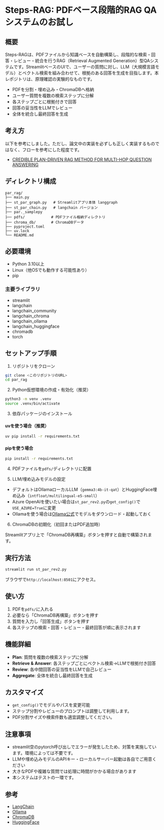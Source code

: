 # Steps-RAG: PDFベース段階的RAG QAシステムのお試し

## 概要

Steps-RAGは、PDFファイルから知識ベースを自動構築し、段階的な検索・回答・レビュー・統合を行うRAG（Retrieval Augmented Generation）型QAシステムです。StreamlitベースのUIで、ユーザーの質問に対し、LLM（大規模言語モデル）とベクトル検索を組み合わせて、根拠のある回答を生成を目指します。本レポジトリは、原理確認の実験的なものです。

- PDFを分割・埋め込み・ChromaDBへ格納
- ユーザー質問を複数の検索ステップに分解
- 各ステップごとに根拠付きで回答
- 回答の妥当性をLLMでレビュー
- 全体を統合し最終回答を生成

## 考え方
以下を参考にしました。ただし、論文中の実装を必ずしも正しく実装するものではなく、フローを参考にした程度です。
- [CREDIBLE PLAN-DRIVEN RAG METHOD FOR MULTI-HOP
QUESTION ANSWERING](https://arxiv.org/pdf/2504.16787)


## ディレクトリ構成

```
par_rag/
├── main.py
├── st_par_graph.py   # Streamlitアプリ本体 langgraph
├── st_par_chain.py   # langchain バージョン
├── par._samplepy
├── pdfs/            # PDFファイル格納ディレクトリ
├── chroma_db/       # ChromaDBデータ
├── pyproject.toml
├── uv.lock
└── README.md
```

## 必要環境

- Python 3.10以上
- Linux（他OSでも動作する可能性あり）
- pip

### 主要ライブラリ
- streamlit
- langchain
- langchain_community
- langchain_chroma
- langchain_ollama
- langchain_huggingface
- chromadb
- torch

## セットアップ手順

1. リポジトリをクローン

```bash
git clone <このリポジトリのURL>
cd par_rag
```

2. Python仮想環境の作成・有効化（推奨）

```bash
python3 -m venv .venv
source .venv/bin/activate
```

3. 依存パッケージのインストール

#### uvを使う場合（推奨）
```bash
uv pip install -r requirements.txt
```

#### pipを使う場合
```bash
pip install -r requirements.txt
```

4. PDFファイルを`pdfs/`ディレクトリに配置

5. LLM/埋め込みモデルの設定

- デフォルトはOllamaローカルLLM（`gemma3:4b-it-qat`）とHuggingFace埋め込み（`intfloat/multilingual-e5-small`）
- Azure OpenAIを使いたい場合は`st_par_rev2.py`の`get_config()`で`USE_AZURE=True`に変更
- Ollamaを使う場合は[Ollama公式](https://ollama.com/)でモデルをダウンロード・起動しておく

6. ChromaDBの初期化（初回またはPDF追加時）

Streamlitアプリ上で「ChromaDB再構築」ボタンを押すと自動で構築されます。

## 実行方法

```bash
streamlit run st_par_rev2.py
```

ブラウザで`http://localhost:8501`にアクセス。

## 使い方

1. PDFを`pdfs/`に入れる
2. 必要なら「ChromaDB再構築」ボタンを押す
3. 質問を入力し「回答生成」ボタンを押す
4. 各ステップの検索・回答・レビュー・最終回答が順に表示されます

## 機能詳細

- **Plan**: 質問を複数の検索ステップに分解
- **Retrieve & Answer**: 各ステップごとにベクトル検索→LLMで根拠付き回答
- **Review**: 各中間回答の妥当性をLLMで自己レビュー
- **Aggregate**: 全体を統合し最終回答を生成

## カスタマイズ

- `get_config()`でモデルやパスを変更可能
- ステップ分割やレビューのプロンプトは調整して利用します。
- PDF分割サイズや検索件数も適宜調整してください。

## 注意事項
- streamlit空のpytorch呼び出しでエラーが発生したため、対策を実施しています。環境によっては不要です。
- LLMや埋め込みモデルのAPIキー・ローカルサーバー起動は各自でご用意ください
- 大きなPDFや複雑な質問では処理に時間がかかる場合があります
- 本システムはテストの一環です。


## 参考

- [LangChain](https://github.com/langchain-ai/langchain)
- [Ollama](https://ollama.com/)
- [ChromaDB](https://www.trychroma.com/)
- [HuggingFace](https://huggingface.co/)
